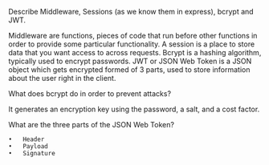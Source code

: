 <!-- Answers to the Short Answer Essay Questions go here -->
Describe Middleware, Sessions (as we know them in express), bcrypt and JWT.

Middleware are functions, pieces of code that run before other functions in order to provide some particular functionality.  A session is a place to store data that you want access to across requests. Bcrypt is a hashing algorithm, typically used to encrypt passwords. JWT or JSON Web Token is a JSON object which gets encrypted formed of 3 parts, used to store information about the user right in the client.

What does bcrypt do in order to prevent attacks?

It generates an encryption key using the password, a salt, and a cost factor.

What are the three parts of the JSON Web Token?

	•	Header
	•	Payload
	•	Signature

